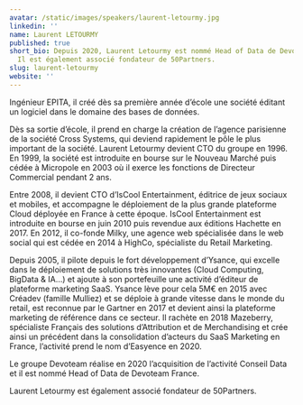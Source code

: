 ```yaml
---
avatar: /static/images/speakers/laurent-letourmy.jpg
linkedin: ''
name: Laurent LETOURMY
published: true
short_bio: Depuis 2020, Laurent Letourmy est nommé Head of Data de Devoteam France.
  Il est également associé fondateur de 50Partners.
slug: laurent-letourmy
website: ''
---
```


Ingénieur EPITA, il créé dès sa première année d’école une société éditant un logiciel dans le domaine des bases de données.

Dès sa sortie d’école, il prend en charge la création de l’agence parisienne de la société Cross Systems, qui deviend rapidement le pôle le plus important de la société. Laurent Letourmy devient CTO du groupe en 1996. En 1999, la société est introduite en bourse sur le Nouveau Marché puis cédée à Micropole en 2003 où il exerce les fonctions de Directeur Commercial pendant 2 ans.

Entre 2008, il devient CTO d’IsCool Entertainment, éditrice de jeux sociaux et mobiles, et accompagne le déploiement de la plus grande plateforme Cloud déployée en France à cette époque. IsCool Entertainment est introduite en bourse en juin 2010 puis revendue aux éditions Hachette en 2017. En 2012, il co-fonde Milky, une agence web spécialisée dans le web social qui est cédée en 2014 à HighCo, spécialiste du Retail Marketing.

Depuis 2005, il pilote depuis le fort développement d’Ysance, qui excelle dans le déploiement de solutions très innovantes (Cloud Computing, BigData & IA…) et ajoute à son portefeuille une activité d’éditeur de plateforme marketing SaaS. Ysance lève pour cela 5M€ en 2015 avec Créadev (famille Mulliez) et se déploie à grande vitesse dans le monde du retail, est reconnue par le Gartner en 2017 et devient ainsi la plateforme marketing de référence dans ce secteur. Il rachète en 2018 Mazeberry, spécialiste Français des solutions d’Attribution et de Merchandising et crée ainsi un précédent dans la consolidation d’acteurs du SaaS Marketing en France, l’activité prend le nom d’Easyence en 2020.

Le groupe Devoteam réalise en 2020 l’acquisition de l’activité Conseil Data et il est nommé Head of Data de Devoteam France.

Laurent Letourmy est également associé fondateur de 50Partners.